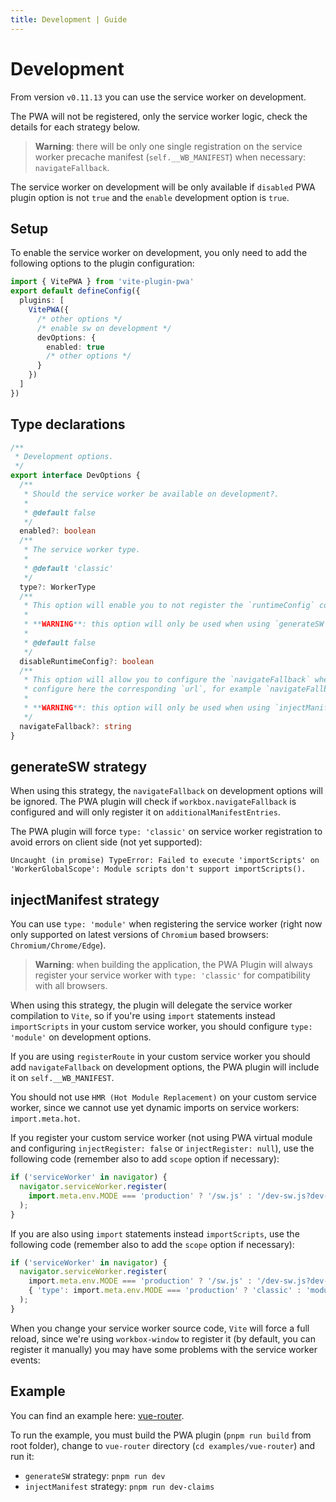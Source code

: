 ```yaml
---
title: Development | Guide
---
```


# Development

From version `v0.11.13` you can use the service worker on development.

The PWA will not be registered, only the service worker logic, check the details for each strategy below.

> **Warning**: there will be only one single registration on the service worker precache manifest (`self.__WB_MANIFEST`) 
when necessary: `navigateFallback`.

The service worker on development will be only available if `disabled` PWA plugin option is not `true` and the `enable` 
development option is `true`.

## Setup

To enable the service worker on development, you only need to add the following options to the plugin configuration:

```ts
import { VitePWA } from 'vite-plugin-pwa'
export default defineConfig({
  plugins: [
    VitePWA({
      /* other options */
      /* enable sw on development */  
      devOptions: {
        enabled: true
        /* other options */  
      }
    })
  ]    
})
```

## Type declarations

```ts
/**
 * Development options.
 */
export interface DevOptions {
  /**
   * Should the service worker be available on development?.
   *
   * @default false
   */
  enabled?: boolean
  /**
   * The service worker type.
   *
   * @default 'classic'
   */
  type?: WorkerType
  /**
   * This option will enable you to not register the `runtimeConfig` configured on `workbox.runtimeConfig` option on development.
   *
   * **WARNING**: this option will only be used when using `generateSW` strategy.
   *
   * @default false
   */
  disableRuntimeConfig?: boolean
  /**
   * This option will allow you to configure the `navigateFallback` when using `registerRoute` for `offline` support:,
   * configure here the corresponding `url`, for example `navigateFallback: 'index.html'`.
   *
   * **WARNING**: this option will only be used when using `injectManifest` strategy.   
   */
  navigateFallback?: string
}
```

## generateSW strategy

When using this strategy, the `navigateFallback` on development options will be ignored. The PWA plugin will check if
`workbox.navigateFallback` is configured and will only register it on `additionalManifestEntries`.

The PWA plugin will force `type: 'classic'` on service worker registration to avoid errors on client side (not yet supported):

```shell
Uncaught (in promise) TypeError: Failed to execute 'importScripts' on 'WorkerGlobalScope': Module scripts don't support importScripts().
```

## injectManifest strategy

You can use `type: 'module'` when registering the service worker (right now only supported on latest versions of `Chromium` based browsers: `Chromium/Chrome/Edge`).

> **Warning**: when building the application, the PWA Plugin will always register your service worker with `type: 'classic'` for compatibility with all browsers.

When using this strategy, the plugin will delegate the service worker compilation to `Vite`, so if you're using `import` statements 
instead `importScripts` in your custom service worker, you should configure `type: 'module'` on development options.

If you are using `registerRoute` in your custom service worker you should add `navigateFallback` on development options,
the PWA plugin will include it on `self.__WB_MANIFEST`.

You should not use `HMR (Hot Module Replacement)` on your custom service worker, since we cannot use yet dynamic imports on service workers: `import.meta.hot`.

If you register your custom service worker (not using PWA virtual module and configuring `injectRegister: false` or `injectRegister: null`), use the following code (remember also to add `scope` option if necessary):
```js
if ('serviceWorker' in navigator) {
  navigator.serviceWorker.register(
    import.meta.env.MODE === 'production' ? '/sw.js' : '/dev-sw.js?dev-sw'
  );
}
```

If you are also using `import` statements instead `importScripts`, use the following code (remember also to add the `scope` option if necessary):
```ts
if ('serviceWorker' in navigator) {
  navigator.serviceWorker.register(
    import.meta.env.MODE === 'production' ? '/sw.js' : '/dev-sw.js?dev-sw',
    { 'type': import.meta.env.MODE === 'production' ? 'classic' : 'module' }
  );
}
```

When you change your service worker source code, `Vite` will force a full reload, since we're using `workbox-window` to register it 
(by default, you can register it manually) you may have some problems with the service worker events:

<HeuristicWorkboxWindow />

## Example

You can find an example here: [vue-router](https://github.com/antfu/vite-plugin-pwa/tree/main/examples/vue-router).

To run the example, you must build the PWA plugin (`pnpm run build` from root folder), change to `vue-router` directory 
(`cd examples/vue-router`) and run it:
- `generateSW` strategy: `pnpm run dev`
- `injectManifest` strategy: `pnpm run dev-claims`
